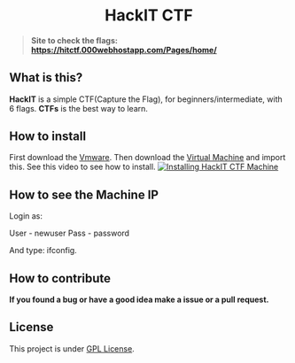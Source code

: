 <h1 align="center"> HackIT CTF </h1>

>#### Site to check the flags: https://hitctf.000webhostapp.com/Pages/home/

## What is this?
**HackIT** is a simple CTF(Capture the Flag), for beginners/intermediate, with 6 flags.
**CTFs** is the best way to learn.

## How to install
First download the [Vmware](https://www.vmware.com/br/products/workstation-player/workstation-player-evaluation.html). Then download the [Virtual Machine](https://drive.google.com/drive/folders/1fg0Bn-TGPOVmLEihCaj4TyD1geFrWLZq?usp=sharing) and import this.
See this video to see how to install.
[![Installing HackIT CTF Machine]()](asdad)

## How to see the Machine IP
Login as:

User - newuser
Pass - password

And type: ifconfig.

## How to contribute
**If you found a bug or have a good idea make a issue or a pull request.**

## License
This project is under [GPL License](LICENSE).